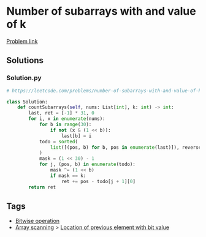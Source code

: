 # Number of subarrays with and value of k

[Problem link](https://leetcode.com/problems/number-of-subarrays-with-and-value-of-k/)

## Solutions


### Solution.py
```py
# https://leetcode.com/problems/number-of-subarrays-with-and-value-of-k/

class Solution:
    def countSubarrays(self, nums: List[int], k: int) -> int:
        last, ret = [-1] * 31, 0
        for i, x in enumerate(nums):
            for b in range(30):
                if not (x & (1 << b)):
                    last[b] = i
            todo = sorted(
                list([(pos, b) for b, pos in enumerate(last)]), reverse=True
            )
            mask = (1 << 30) - 1
            for j, (pos, b) in enumerate(todo):
                mask ^= (1 << b)
                if mask == k:
                    ret += pos - todo[j + 1][0]
        return ret
```
## Tags

* [Bitwise operation](/Collections/bitwise-operation.md#bitwise-operation)
* [Array scanning](/Collections/array-scanning.md#array-scanning) > [Location of previous element with bit value](/Collections/array-scanning.md#location-of-previous-element-with-bit-value)
